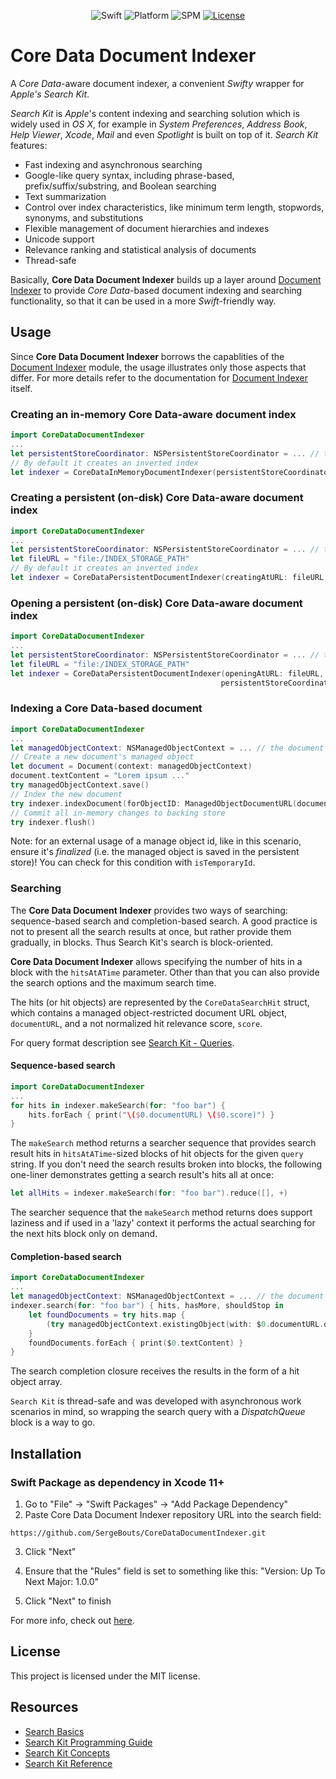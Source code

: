<p align="center">
    <img src="https://img.shields.io/badge/Swift-4.2-orange" alt="Swift" />
    <img src="https://img.shields.io/badge/platform-osx-orange" alt="Platform" />
    <img src="https://img.shields.io/badge/Swift%20Package%20Manager-compatible-orange" alt="SPM" />
    <a href="https://github.com/SergeBouts/CoreDataDocumentIndexer/blob/master/LICENSE">
        <img src="https://img.shields.io/badge/licence-MIT-orange" alt="License" />
    </a>
</p>

# Core Data Document Indexer

A *Core Data*-aware document indexer, a convenient *Swifty* wrapper for *Apple's Search Kit*.

*Search Kit* is *Apple*'s content indexing and searching solution which is widely used in *OS X*, for example in *System Preferences*, *Address Book*, *Help Viewer*, *Xcode*, *Mail* and even *Spotlight* is built on top of it. *Search Kit* features:

 - Fast indexing and asynchronous searching
- Google-like query syntax, including phrase-based, prefix/suffix/substring, and Boolean searching
- Text summarization
- Control over index characteristics, like minimum term length, stopwords, synonyms, and substitutions
- Flexible management of document hierarchies and indexes
- Unicode support
- Relevance ranking and statistical analysis of documents
- Thread-safe

Basically, **Core Data Document Indexer** builds up a layer around [Document Indexer](https://github.com/SergeBouts/DocumentIndexer) to provide *Core Data*-based document indexing and searching functionality, so that it can be used in a more *Swift*-friendly way. 

 ## Usage

Since **Core Data Document Indexer** borrows the capablities of the [Document Indexer](https://github.com/SergeBouts/DocumentIndexer) module, the usage illustrates only those aspects that differ. For more details refer to the documentation for [Document Indexer](https://github.com/SergeBouts/DocumentIndexer) itself.

### Creating an in-memory Core Data-aware document index

```swift
import CoreDataDocumentIndexer
...
let persistentStoreCoordinator: NSPersistentStoreCoordinator = ... // the document store's persistent store coordinator
// By default it creates an inverted index
let indexer = CoreDataInMemoryDocumentIndexer(persistentStoreCoordinator: persistentStoreCoordinator)
```
### Creating a persistent (on-disk) Core Data-aware document index

```swift
import CoreDataDocumentIndexer
...
let persistentStoreCoordinator: NSPersistentStoreCoordinator = ... // the document store's persistent store coordinator
let fileURL = "file:/INDEX_STORAGE_PATH"
// By default it creates an inverted index
let indexer = CoreDataPersistentDocumentIndexer(creatingAtURL: fileURL, persistentStoreCoordinator: persistentStoreCoordinator)
```


### Opening a persistent (on-disk) Core Data-aware document index

```swift
import CoreDataDocumentIndexer
...
let persistentStoreCoordinator: NSPersistentStoreCoordinator = ... // the document store's persistent store coordinator
let fileURL = "file:/INDEX_STORAGE_PATH"
let indexer = CoreDataPersistentDocumentIndexer(openingAtURL: fileURL,
                                               persistentStoreCoordinator: persistentStoreCoordinator)
```

### Indexing a Core Data-based document

```swift
import CoreDataDocumentIndexer
...
let managedObjectContext: NSManagedObjectContext = ... // the document store's managed object context
// Create a new document's managed object
let document = Document(context: managedObjectContext)
document.textContent = "Lorem ipsum ..."
try managedObjectContext.save()
// Index the new document
try indexer.indexDocument(forObjectID: ManagedObjectDocumentURL(document.objectID)!, withText: document.textContent)
// Commit all in-memory changes to backing store
try indexer.flush()
```
Note: for an external usage of a manage object id, like in this scenario, ensure it's *finalized* (i.e. the managed object is saved in the persistent store)! You can check for this condition with `isTemporaryId`.

### Searching

The **Core Data Document Indexer** provides two ways of searching: sequence-based search and completion-based search. 
A good practice is not to present all the search results at once, but rather provide them gradually, in blocks. Thus Search Kit's search is block-oriented.

**Core Data Document Indexer** allows specifying the number of hits in a block with the `hitsAtATime` parameter. Other than that you can also provide the search options and the maximum search time. 

The hits (or hit objects) are represented by the `CoreDataSearchHit` struct, which contains a managed object-restricted document URL object, `documentURL`, and a not normalized hit relevance score, `score`.

For query format description see [Search Kit - Queries](https://developer.apple.com/library/archive/documentation/UserExperience/Conceptual/SearchKitConcepts/searchKit_concepts/searchKit_concepts.html#//apple_ref/doc/uid/TP40002844-BABIHICA).

#### Sequence-based search

```swift
import CoreDataDocumentIndexer
...
for hits in indexer.makeSearch(for: "foo bar") {
    hits.forEach { print("\($0.documentURL) \($0.score)") }
}
```

The `makeSearch` method returns a searcher sequence that provides search result hits in `hitsAtATime`-sized blocks of hit objects for the given `query` string. If you don't need the search results broken into blocks, the following one-liner demonstrates getting a search result's hits all at once:

```swift
let allHits = indexer.makeSearch(for: "foo bar").reduce([], +)
```

The searcher sequence that the `makeSearch` method returns does support laziness and if used in a 'lazy' context it performs the actual searching for the next hits block only on demand.

#### Completion-based search

```swift
import CoreDataDocumentIndexer
...
let managedObjectContext: NSManagedObjectContext = ... // the document store's managed object context
indexer.search(for: "foo bar") { hits, hasMore, shouldStop in
    let foundDocuments = try hits.map {
        (try managedObjectContext.existingObject(with: $0.documentURL.objectID) as! Document) // `Document` is a managed object representing a text document
    }
    foundDocuments.forEach { print($0.textContent) }
}
```
The search completion closure receives the results in the form of a hit object array. 

`Search Kit` is thread-safe and was developed with asynchronous work scenarios in mind, so wrapping the search query with a *DispatchQueue* block is a way to go.

## Installation

### Swift Package as dependency in Xcode 11+

1. Go to "File" -> "Swift Packages" -> "Add Package Dependency"
2. Paste Core Data Document Indexer repository URL into the search field:

`https://github.com/SergeBouts/CoreDataDocumentIndexer.git`

3. Click "Next"

4. Ensure that the "Rules" field is set to something like this: "Version: Up To Next Major: 1.0.0"

5. Click "Next" to finish

For more info, check out [here](https://developer.apple.com/documentation/xcode/adding_package_dependencies_to_your_app).

## License

This project is licensed under the MIT license.

## Resources
- [Search Basics](https://developer.apple.com/library/archive/documentation/UserExperience/Conceptual/SearchKitConcepts/searchKit_basics/searchKit_basics.html)
- [Search Kit Programming Guide](https://developer.apple.com/library/archive/documentation/UserExperience/Conceptual/SearchKitConcepts/searchKit_intro/searchKit_intro.html)
- [Search Kit Concepts](https://developer.apple.com/library/archive/documentation/UserExperience/Conceptual/SearchKitConcepts/searchKit_concepts/searchKit_concepts.html)
- [Search Kit Reference](https://developer.apple.com/documentation/coreservices/search_kit)